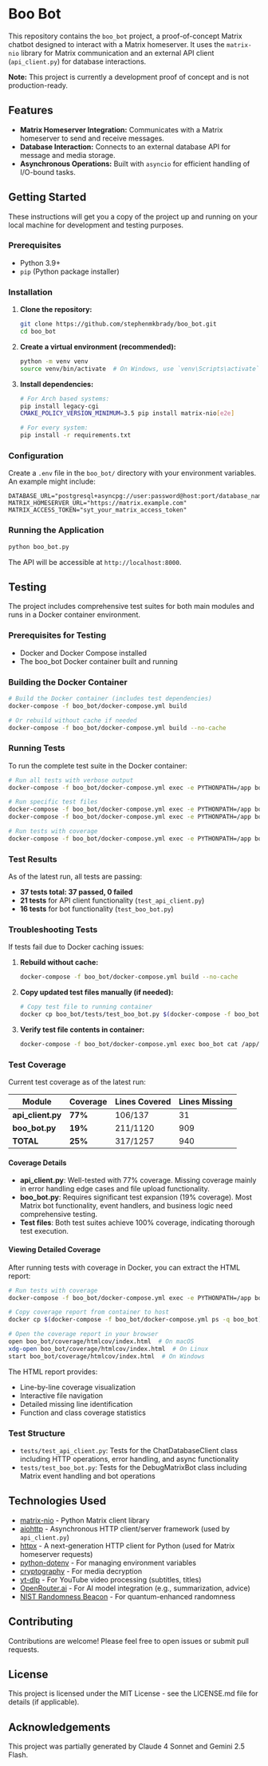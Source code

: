 # Boo Bot

This repository contains the `boo_bot` project, a proof-of-concept Matrix chatbot designed to interact with a Matrix homeserver. It uses the `matrix-nio` library for Matrix communication and an external API client (`api_client.py`) for database interactions.

**Note:** This project is currently a development proof of concept and is not production-ready.

## Features

*   **Matrix Homeserver Integration:** Communicates with a Matrix homeserver to send and receive messages.
*   **Database Interaction:** Connects to an external database API for message and media storage.
*   **Asynchronous Operations:** Built with `asyncio` for efficient handling of I/O-bound tasks.

## Getting Started

These instructions will get you a copy of the project up and running on your local machine for development and testing purposes.

### Prerequisites

*   Python 3.9+
*   `pip` (Python package installer)

### Installation

1.  **Clone the repository:**

    ```bash
    git clone https://github.com/stephenmkbrady/boo_bot.git
    cd boo_bot
    ```

2.  **Create a virtual environment (recommended):**

    ```bash
    python -m venv venv
    source venv/bin/activate  # On Windows, use `venv\Scripts\activate`
    ```

3.  **Install dependencies:**

    ```bash
    # For Arch based systems:
    pip install legacy-cgi
    CMAKE_POLICY_VERSION_MINIMUM=3.5 pip install matrix-nio[e2e]
    
    # For every system:
    pip install -r requirements.txt
    ```

### Configuration

Create a `.env` file in the `boo_bot/` directory with your environment variables. An example might include:

```
DATABASE_URL="postgresql+asyncpg://user:password@host:port/database_name"
MATRIX_HOMESERVER_URL="https://matrix.example.com"
MATRIX_ACCESS_TOKEN="syt_your_matrix_access_token"
```

### Running the Application


```bash
python boo_bot.py
```

The API will be accessible at `http://localhost:8000`.

## Testing

The project includes comprehensive test suites for both main modules and runs in a Docker container environment.

### Prerequisites for Testing

- Docker and Docker Compose installed
- The boo_bot Docker container built and running

### Building the Docker Container

```bash
# Build the Docker container (includes test dependencies)
docker-compose -f boo_bot/docker-compose.yml build

# Or rebuild without cache if needed
docker-compose -f boo_bot/docker-compose.yml build --no-cache
```

### Running Tests

To run the complete test suite in the Docker container:

```bash
# Run all tests with verbose output
docker-compose -f boo_bot/docker-compose.yml exec -e PYTHONPATH=/app boo_bot pytest /app/tests -v

# Run specific test files
docker-compose -f boo_bot/docker-compose.yml exec -e PYTHONPATH=/app boo_bot pytest /app/tests/test_api_client.py -v
docker-compose -f boo_bot/docker-compose.yml exec -e PYTHONPATH=/app boo_bot pytest /app/tests/test_boo_bot.py -v

# Run tests with coverage
docker-compose -f boo_bot/docker-compose.yml exec -e PYTHONPATH=/app boo_bot pytest /app/tests --cov=boo_bot --cov=api_client --cov-report=html --cov-report=term-missing -v
```

### Test Results

As of the latest run, all tests are passing:
- **37 tests total: 37 passed, 0 failed**
- **21 tests** for API client functionality (`test_api_client.py`)
- **16 tests** for bot functionality (`test_boo_bot.py`)

### Troubleshooting Tests

If tests fail due to Docker caching issues:

1. **Rebuild without cache:**
   ```bash
   docker-compose -f boo_bot/docker-compose.yml build --no-cache
   ```

2. **Copy updated test files manually (if needed):**
   ```bash
   # Copy test file to running container
   docker cp boo_bot/tests/test_boo_bot.py $(docker-compose -f boo_bot/docker-compose.yml ps -q boo_bot):/app/tests/test_boo_bot.py
   ```

3. **Verify test file contents in container:**
   ```bash
   docker-compose -f boo_bot/docker-compose.yml exec boo_bot cat /app/tests/test_boo_bot.py | grep -n "boo.*debug"
   ```

### Test Coverage

Current test coverage as of the latest run:

| Module | Coverage | Lines Covered | Lines Missing |
|--------|----------|---------------|---------------|
| **api_client.py** | **77%** | 106/137 | 31 |
| **boo_bot.py** | **19%** | 211/1120 | 909 |
| **TOTAL** | **25%** | 317/1257 | 940 |

#### Coverage Details

- **api_client.py**: Well-tested with 77% coverage. Missing coverage mainly in error handling edge cases and file upload functionality.
- **boo_bot.py**: Requires significant test expansion (19% coverage). Most Matrix bot functionality, event handlers, and business logic need comprehensive testing.
- **Test files**: Both test suites achieve 100% coverage, indicating thorough test execution.

#### Viewing Detailed Coverage

After running tests with coverage in Docker, you can extract the HTML report:

```bash
# Run tests with coverage
docker-compose -f boo_bot/docker-compose.yml exec -e PYTHONPATH=/app boo_bot pytest /app/tests --cov=boo_bot --cov=api_client --cov-report=html --cov-report=term-missing -v

# Copy coverage report from container to host
docker cp $(docker-compose -f boo_bot/docker-compose.yml ps -q boo_bot):/app/htmlcov ./boo_bot/coverage/

# Open the coverage report in your browser
open boo_bot/coverage/htmlcov/index.html  # On macOS
xdg-open boo_bot/coverage/htmlcov/index.html  # On Linux
start boo_bot/coverage/htmlcov/index.html  # On Windows
```

The HTML report provides:
- Line-by-line coverage visualization
- Interactive file navigation
- Detailed missing line identification
- Function and class coverage statistics

### Test Structure

- `tests/test_api_client.py`: Tests for the ChatDatabaseClient class including HTTP operations, error handling, and async functionality
- `tests/test_boo_bot.py`: Tests for the DebugMatrixBot class including Matrix event handling and bot operations

## Technologies Used

*   [matrix-nio](https://github.com/matrix-nio/matrix-nio) - Python Matrix client library
*   [aiohttp](https://docs.aiohttp.org/en/stable/) - Asynchronous HTTP client/server framework (used by `api_client.py`)
*   [httpx](https://www.python-httpx.org/) - A next-generation HTTP client for Python (used for Matrix homeserver requests)
*   [python-dotenv](https://pypi.org/project/python-dotenv/) - For managing environment variables
*   [cryptography](https://cryptography.io/en/latest/) - For media decryption
*   [yt-dlp](https://github.com/yt-dlp/yt-dlp) - For YouTube video processing (subtitles, titles)
*   [OpenRouter.ai](https://openrouter.ai/) - For AI model integration (e.g., summarization, advice)
*   [NIST Randomness Beacon](https://beacon.nist.gov/) - For quantum-enhanced randomness

## Contributing

Contributions are welcome! Please feel free to open issues or submit pull requests.

## License

This project is licensed under the MIT License - see the LICENSE.md file for details (if applicable).

## Acknowledgements

This project was partially generated by Claude 4 Sonnet and Gemini 2.5 Flash.
